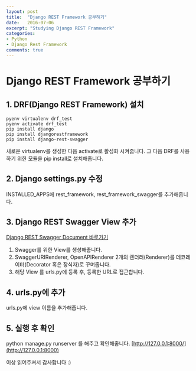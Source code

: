 ```yaml
---
layout: post
title:  "Django REST Framework 공부하기"
date:   2016-07-06
excerpt: "Studying Django REST Framework"
categories:
- Python
- Django Rest Framework
comments: true
---
```


# Django REST Framework 공부하기

## 1. DRF(Django REST Framework) 설치

```shell
pyenv virtualenv drf_test
pyenv activate drf_test
pip install django
pip install djangorestframework
pip install django-rest-swagger
```

새로운 virtualenv를 생성한 다음 activate로 활성화 시켜줍니다.
그 다음 DRF를 사용하기 위한 모듈을 pip install로 설치해줍니다.

## 2. Django settings.py 수정

INSTALLED_APPS에 rest_framework, rest_framework_swagger를 추가해줍니다.

## 3. Django REST Swagger View 추가

[Django REST Swagger Document 바로가기](http://marcgibbons.github.io/django-rest-swagger/)

1. Swagger를 위한 View를 생성해줍니다.
2. SwaggerURIRenderer, OpenAPIRenderer 2개의 렌더러(Renderer)를 데코레이터(Decorator 혹은 장식자)로 꾸며줍니다.
3. 해당 View 를 urls.py에 등록 후, 등록한 URL로 접근합니다.

## 4. urls.py에 추가

urls.py에 view 이름을 추가해줍니다.

## 5. 실행 후 확인

python manage.py runserver 를 해주고 확인해줍니다.
[http://127.0.0.1:8000/](http://127.0.0.1:8000)

이상 읽어주셔서 감사합니다 :)
